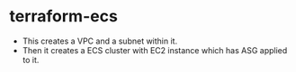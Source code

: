 # terraform-ecs
- This creates a VPC and a subnet within it.
- Then it creates a ECS cluster with EC2 instance which has ASG applied to it.